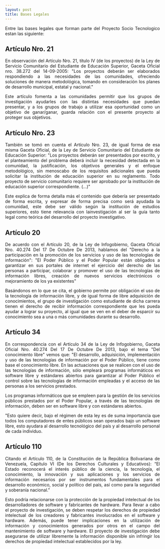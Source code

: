 ```yaml
---
layout: post
title: Bases Legales
---
```


<p style="text-align: justify">Entre las bases legales que forman parte del Proyecto Socio Tecnologico estan las siguiente:</p>

## Artículo Nro. 21

<p style="text-align: justify">En observación del Artículo Nro. 21, título IV (de los proyectos) de la Ley de Servicio Comunitario del Estudiante de Educación Superior, Gaceta Oficial nro. 38.272 del 14-09-2005: "Los proyectos deberán ser elaborados respondiendo a las necesidades de las comunidades, ofreciendo soluciones de manera metodológica, tomando en consideración los planes de desarrollo municipal, estatal y nacional."</p>

<p style="text-align: justify">Este artículo fomenta a las comunidades permitir que los grupos de investigación ayudarles con las distintas necesidades que puedan presentar, y a los grupos de trabajo a utilizar esa oportunidad como un objetivo de ganar/ganar, guarda relación con el presente proyecto al proteger sus objetivos.</p>

## Artículo Nro. 23

<p style="text-align: justify">También se tomó en cuenta el Artículo Nro. 23, de igual forma de esa misma Gaceta Oficial, de la Ley de Servicio Comunitario del Estudiante de Educación Superior: "Los proyectos deberán ser presentados por escrito, y el planteamiento del problema deberá incluir la necesidad detectada en la comunidad, la justificación, los objetivos generales y el enfoque metodológico, sin menoscabo de los requisitos adicionales que pueda solicitar la institución de educación superior en su reglamento. Todo proyecto de servicio comunitario requiere ser aprobado por la institución de educación superior correspondiente. (...)"</p>


<p style="text-align: justify">Este explica de forma detalla más el contenido que debería ser presentado de forma escrita, y expresar de forma precisa como será ayudada la comunidad, este debe ser válido según la institución de estudios superiores, esto tiene relevancia con lainvestigación al ser la guía tanto legal como teórica del desarrollo del proyecto investigativo.</p>

## Artículo 20

<p style="text-align: justify">De acuerdo con el Artículo 20, de la Ley de Infogobierno, Gaceta Oficial Nro. 40.274 Del 17 De Octubre De 2013, hablamos del "Derecho a la participación en la promoción de los servicios y uso de las tecnologías de información": "El Poder Público y el Poder Popular están obligados a garantizar en sus portales de internet el ejercicio del derecho de las personas a participar, colaborar y promover el uso de las tecnologías de información libres, creación de nuevos servicios electrónicos o mejoramiento de los ya existentes"</p>

<p style="text-align: justify">Basándonos en lo que se cita, el gobierno permite por obligación el uso de la tecnología de información libre, y de igual forma de libre adquisición de conocimientos, el grupo de investigación como estudiante de dicha carrera tienen el derecho de recibir información correspondiente que les pueda ayudar a lograr su proyecto, al igual que se ven en el deber de esparcir su conocimiento sea a una o más comunidades durante su desarrollo.</p>

## Artículo 34

<p style="text-align: justify">En correspondencia con el Artículo 34 de la Ley de Infogobierno, Gaceta Oficial Nro. 40.274 Del 17 De Octubre De 2013, bajo el tema "Del conocimiento libre" vemos que: "El desarrollo, adquisición, implementación y uso de las tecnologías de información por el Poder Público, tiene como base el conocimiento libre. En las actuaciones que se realicen con el uso de las tecnologías de información, sólo empleará programas informáticos en software libre y estándares abiertos para garantizar al Poder Público el control sobre las tecnologías de información empleadas y el acceso de las personas a los servicios prestados.</p>

<p style="text-align: justify">Los programas informáticos que se empleen para la gestión de los servicios públicos prestados por el Poder Popular, a través de las tecnologías de información, deben ser en software libre y con estándares abiertos.</p>

<p style="text-align: justify">"Esto quiere decir, bajo el régimen de esta ley es de suma importancia que todos los computadores de entes públicos sean operados bajo un software libre, esto ayudara al desarrollo tecnológico del país y al desarrollo personal de cada individuo.</p>

## Artículo 110

<p style="text-align: justify">Citando el Artículo 110, de la Constitución de la República Bolivariana de Venezuela, Capítulo VI (De los Derechos Culturales y Educativos): “El Estado reconocerá el interés público de la ciencia, la tecnología, el conocimiento, la innovación y sus aplicaciones y los servicios de información necesarios por ser instrumentos fundamentales para el desarrollo económico, social y político del país, así como para la seguridad y soberanía nacional.”</p>

<p style="text-align: justify">Esto podría relacionarse con la protección de la propiedad intelectual de los desarrolladores de software y fabricantes de hardware. Para llevar a cabo el proyecto de investigación, se deben respetar los derechos de propiedad intelectual de los creadores y fabricantes involucrados en el software y hardware. Además, puede tener implicaciones en la utilización de información y conocimientos generados por otros en el campo del mantenimiento de software y hardware. El proyecto de investigación debe asegurarse de utilizar libremente la información disponible sin infringir los derechos de propiedad intelectual establecidos por la ley.</p>